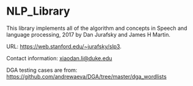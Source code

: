 # NLP_Library
This library implements all of the algorithm and concepts in Speech and language processing, 2017 by Dan Jurafsky and James H Martin.

URL: https://web.stanford.edu/~jurafsky/slp3.

Contact information: xiaodan.li@duke.edu

DGA testing cases are from: https://github.com/andrewaeva/DGA/tree/master/dga_wordlists
